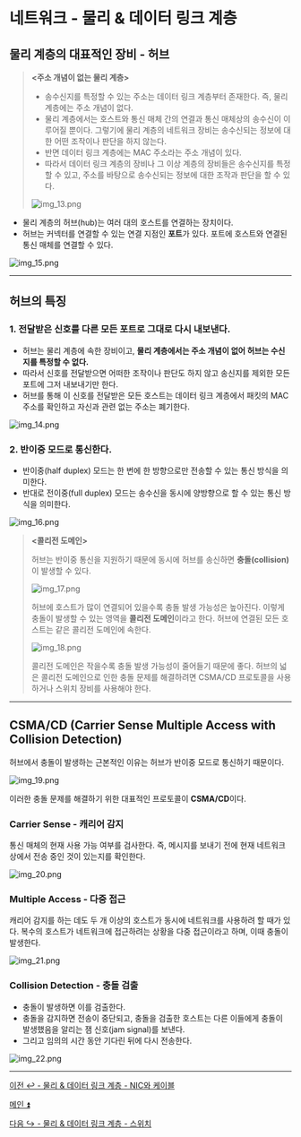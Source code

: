 # 네트워크 - 물리 & 데이터 링크 계층

## 물리 계층의 대표적인 장비 - 허브

> **<주소 개념이 없는 물리 계층>**
> 
> - 송수신지를 특정할 수 있는 주소는 데이터 링크 계층부터 존재한다. 즉, 물리 계층에는 주소 개념이 없다.
> - 물리 계층에서는 호스트와 통신 매체 간의 연결과 통신 매체상의 송수신이 이루어질 뿐이다. 그렇기에 물리 계층의
> 네트워크 장비는 송수신되는 정보에 대한 어떤 조작이나 판단을 하지 않는다.
> - 반면 데이터 링크 계층에는 MAC 주소라는 주소 개념이 있다.
> - 따라서 데이터 링크 계층의 장비나 그 이상 계층의 장비들은 송수신지를 특정할 수 있고, 주소를 바탕으로
> 송수신되는 정보에 대한 조작과 판단을 할 수 있다.
> 
> ![img_13.png](image/img_13.png)

- 물리 계층의 허브(hub)는 여러 대의 호스트를 연결하는 장치이다.
- 허브는 커넥터를 연결할 수 있는 연결 지점인 **포트**가 있다. 포트에 호스트와 연결된 통신 매체를 연결할 수 있다.

![img_15.png](image/img_15.png)

---

## 허브의 특징

### 1. 전달받은 신호를 다른 모든 포트로 그대로 다시 내보낸다.

- 허브는 물리 계층에 속한 장비이고, **물리 계층에서는 주소 개념이 없어 허브는 수신지를 특정할 수 없다.**
- 따라서 신호를 전달받으면 어떠한 조작이나 판단도 하지 않고 송신지를 제외한 모든 포트에 그저 내보내기만 한다.
- 허브를 통해 이 신호를 전달받은 모든 호스트는 데이터 링크 계층에서 패킷의 MAC 주소를 확인하고 자신과 관련 없는
    주소는 폐기한다.

![img_14.png](image/img_14.png)

### 2. 반이중 모드로 통신한다.

- 반이중(half duplex) 모드는 한 번에 한 방향으로만 전송할 수 있는 통신 방식을 의미한다.
- 반대로 전이중(full duplex) 모드는 송수신을 동시에 양방향으로 할 수 있는 통신 방식을 의미한다.

![img_16.png](image/img_16.png)

> **<콜리전 도메인>**
> 
> 허브는 반이중 통신을 지원하기 때문에 동시에 허브를 송신하면 **충돌(collision)** 이 발생할 수 있다.
> 
> ![img_17.png](image/img_17.png)
> 
> 허브에 호스트가 많이 연결되어 있을수록 충돌 발생 가능성은 높아진다. 이렇게 충돌이 발생할 수 있는 영역을
> **콜리전 도메인**이라고 한다. 허브에 연결된 모든 호스트는 같은 콜리전 도메인에 속한다.
> 
> ![img_18.png](image/img_18.png)
> 
> 콜리전 도메인은 작을수록 충돌 발생 가능성이 줄어들기 때문에 좋다. 허브의 넓은 콜리전 도메인으로 인한
> 충돌 문제를 해결하려면 CSMA/CD 프로토콜을 사용하거나 스위치 장비를 사용해야 한다.

---

## CSMA/CD (Carrier Sense Multiple Access with Collision Detection)

허브에서 충돌이 발생하는 근본적인 이유는 허브가 반이중 모드로 통신하기 때문이다.

![img_19.png](image/img_19.png)

이러한 충돌 문제를 해결하기 위한 대표적인 프로토콜이 **CSMA/CD**이다.

### Carrier Sense - 캐리어 감지

통신 매체의 현재 사용 가능 여부를 검사한다. 즉, 메시지를 보내기 전에 현재 네트워크 상에서 전송 중인 것이
있는지를 확인한다.

![img_20.png](image/img_20.png)

### Multiple Access - 다중 접근

캐리어 감지를 하는 데도 두 개 이상의 호스트가 동시에 네트워크를 사용하려 할 때가 있다.
복수의 호스트가 네트워크에 접근하려는 상황을 다중 접근이라고 하며, 이때 충돌이 발생한다.

![img_21.png](image/img_21.png)

### Collision Detection - 충돌 검출

- 충돌이 발생하면 이를 검출한다.
- 충돌을 감지하면 전송이 중단되고, 충돌을 검출한 호스트는 다른 이들에게 충돌이 발생했음을 알리는 잼 신호(jam signal)를 보낸다.
- 그리고 임의의 시간 동안 기다린 뒤에 다시 전송한다.

![img_22.png](image/img_22.png)

---

[이전 ↩️ - 물리 & 데이터 링크 계층 - NIC와 케이블]()

[메인 ⏫](https://github.com/genesis12345678/TIL/blob/main/cs/network/Main.md)

[다음 ↪️ - 물리 & 데이터 링크 계층 - 스위치]()